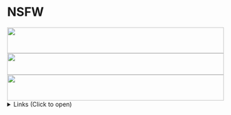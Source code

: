 # NSFW
<div align="center">

<img src="https://readme-typing-svg.demolab.com?font=Poppins&weight=500&size=41&duration=2700&pause=700&color=0CA4A5&center=true&vCenter=true&random=false&width=435&lines=NSFW+Link+Library" width="100%" height="60">
 <img src="https://raw.githubusercontent.com/matfantinel/matfantinel/master/waves.svg" width="100%" height="50">
 <img src="https://readme-typing-svg.demolab.com?font=Fira+Code&weight=500&size=24&duration=700&pause=400&color=F70000&center=true&vCenter=true&random=false&width=435&lines=18%2B+Only" width="100%" height="60">

</div>
<details>
<summary>Links (Click to open)</summary>

- ### Porn
  - [pornmd](https://www.pornmd.com) - (500+ sites)
  - [pornhat](https://www.pornhat.com)
  - [hqporner](https://hqporner.com/)
  - [badassdownloader.com](https://badassdownloader.com/supported-websites/) - (Huge List)
- ### Comics/3D animations
  - [f95zone](https://f95zone.to/) 
  
- ### Actress UHQ Images
  - [actress-uhq](https://actress-uhq.netlify.app/)

- ### Forums
  - [vipergirls](https://vipergirls.to/forum.php) (K2S)

- ### Search 
  - [search4porn.net](https://search4porn.net/)

- ### Downloads
  - [bestpornstars.org](https://www.bestpornstars.org/) (K2S)
  - [adultdb.io](https://www.adultdb.io/) (K2S)
</details>
